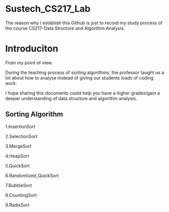 # Sustech_CS217_Lab
The reason why I establish this Github is just to record my study process of the course CS217-Data Structure and Algorithm Analysis.

# Introduciton
From my point of view.

During the teaching process of sorting algorithms, the professor taught us a lot about how to analyse instead of giving our students loads of coding work.

I hope sharing this documents could help you have a higher grades/gain a deeper understanding of data structure and algorithm analysis.
## Sorting Algorithm
1.InsertionSort

2.SelectionSort

3.MergeSort

4.HeapSort

5.QuickSort

6.Randomlized_QuickSort

7.BubbleSort

8.CountingSort

9.RadixSort

